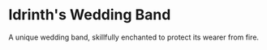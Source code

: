 # Idrinth's Wedding Band
A unique wedding band, skillfully enchanted to protect its wearer from fire.
